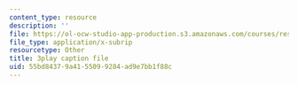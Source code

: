 ```yaml
---
content_type: resource
description: ''
file: https://ol-ocw-studio-app-production.s3.amazonaws.com/courses/res-10-001-making-science-and-engineering-pictures-a-practical-guide-to-presenting-your-work-spring-2016/55bd84379a4155099284ad9e7bb1f88c_17VFTJvgBlY.vtt
file_type: application/x-subrip
resourcetype: Other
title: 3play caption file
uid: 55bd8437-9a41-5509-9284-ad9e7bb1f88c
---
```

